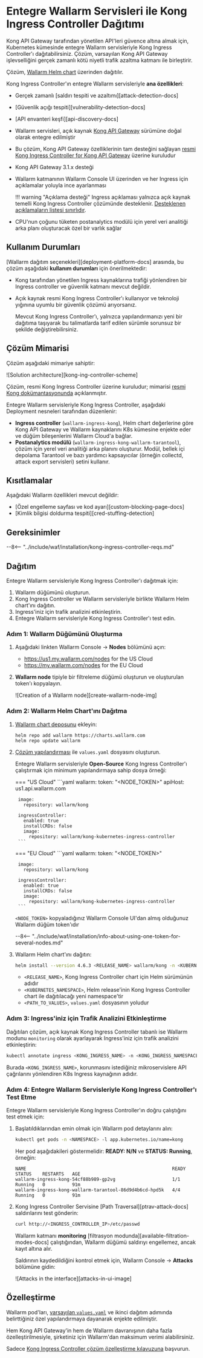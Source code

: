 # Entegre Wallarm Servisleri ile Kong Ingress Controller Dağıtımı

Kong API Gateway tarafından yönetilen API'leri güvence altına almak için, Kubernetes kümesinde entegre Wallarm servisleriyle Kong Ingress Controller'ı dağıtabilirsiniz. Çözüm, varsayılan Kong API Gateway işlevselliğini gerçek zamanlı kötü niyetli trafik azaltma katmanı ile birleştirir.

Çözüm, [Wallarm Helm chart](https://github.com/wallarm/kong-charts) üzerinden dağıtılır.

Kong Ingress Controller'ın entegre Wallarm servisleriyle **ana özellikleri**:

* Gerçek zamanlı [saldırı tespiti ve azaltımı][attack-detection-docs]
* [Güvenlik açığı tespiti][vulnerability-detection-docs]
* [API envanteri keşfi][api-discovery-docs]
* Wallarm servisleri, açık kaynak [Kong API Gateway](https://docs.konghq.com/gateway/latest/) sürümüne doğal olarak entegre edilmiştir
* Bu çözüm, Kong API Gateway özelliklerinin tam desteğini sağlayan [resmi Kong Ingress Controller for Kong API Gateway](https://docs.konghq.com/kubernetes-ingress-controller/latest/) üzerine kuruludur
* Kong API Gateway 3.1.x desteği
* Wallarm katmanının Wallarm Console UI üzerinden ve her Ingress için açıklamalar yoluyla ince ayarlanması

    !!! warning "Açıklama desteği"
        Ingress açıklaması yalnızca açık kaynak temelli Kong Ingress Controller çözümünde desteklenir. [Desteklenen açıklamaların listesi sınırlıdır](customization.md#fine-tuning-of-traffic-analysis-via-ingress-annotations-only-for-the-open-source-edition).
* CPU'nun çoğunu tüketen postanalytics modülü için yerel veri analitiği arka planı oluşturacak özel bir varlık sağlar

## Kullanım Durumları

[Wallarm dağıtım seçenekleri][deployment-platform-docs] arasında, bu çözüm aşağıdaki **kullanım durumları** için önerilmektedir:

* Kong tarafından yönetilen Ingress kaynaklarına trafiği yönlendiren bir Ingress controller ve güvenlik katmanı mevcut değildir.
* Açık kaynak resmi Kong Ingress Controller'ı kullanıyor ve teknoloji yığınına uyumlu bir güvenlik çözümü arıyorsanız.

    Mevcut Kong Ingress Controller'ı, yalnızca yapılandırmanızı yeni bir dağıtıma taşıyarak bu talimatlarda tarif edilen sürümle sorunsuz bir şekilde değiştirebilirsiniz.

## Çözüm Mimarisi

Çözüm aşağıdaki mimariye sahiptir:

![Solution architecture][kong-ing-controller-scheme]

Çözüm, resmi Kong Ingress Controller üzerine kuruludur; mimarisi [resmi Kong dokümantasyonunda](https://docs.konghq.com/kubernetes-ingress-controller/latest/concepts/design/) açıklanmıştır.

Entegre Wallarm servisleriyle Kong Ingress Controller, aşağıdaki Deployment nesneleri tarafından düzenlenir:

* **Ingress controller** (`wallarm-ingress-kong`), Helm chart değerlerine göre Kong API Gateway ve Wallarm kaynaklarını K8s kümesine enjekte eder ve düğüm bileşenlerini Wallarm Cloud'a bağlar.
* **Postanalytics modülü** (`wallarm-ingress-kong-wallarm-tarantool`), çözüm için yerel veri analitiği arka planını oluşturur. Modül, bellek içi depolama Tarantool ve bazı yardımcı kapsayıcılar (örneğin collectd, attack export servisleri) setini kullanır.

## Kısıtlamalar

Aşağıdaki Wallarm özellikleri mevcut değildir:

* [Özel engelleme sayfası ve kod ayarı][custom-blocking-page-docs]
* [Kimlik bilgisi doldurma tespiti][cred-stuffing-detection]

## Gereksinimler

--8<-- "../include/waf/installation/kong-ingress-controller-reqs.md"

## Dağıtım

Entegre Wallarm servisleriyle Kong Ingress Controller'ı dağıtmak için:

1. Wallarm düğümünü oluşturun.
1. Kong Ingress Controller ve Wallarm servisleriyle birlikte Wallarm Helm chart'ını dağıtın.
1. Ingress'iniz için trafik analizini etkinleştirin.
1. Entegre Wallarm servisleriyle Kong Ingress Controller'ı test edin.

### Adım 1: Wallarm Düğümünü Oluşturma

1. Aşağıdaki linkten Wallarm Console → **Nodes** bölümünü açın:

    * https://us1.my.wallarm.com/nodes for the US Cloud
    * https://my.wallarm.com/nodes for the EU Cloud
1. **Wallarm node** tipiyle bir filtreleme düğümü oluşturun ve oluşturulan token'ı kopyalayın.
    
    ![Creation of a Wallarm node][create-wallarm-node-img]

### Adım 2: Wallarm Helm Chart'ını Dağıtma

1. [Wallarm chart deposunu](https://charts.wallarm.com/) ekleyin:
    ```
    helm repo add wallarm https://charts.wallarm.com
    helm repo update wallarm
    ```
1. [Çözüm yapılandırması](customization.md) ile `values.yaml` dosyasını oluşturun.

    Entegre Wallarm servisleriyle **Open-Source** Kong Ingress Controller'ı çalıştırmak için minimum yapılandırmaya sahip dosya örneği:

    === "US Cloud"
        ```yaml
        wallarm:
          token: "<NODE_TOKEN>"
          apiHost: us1.api.wallarm.com

        image:
          repository: wallarm/kong
        
        ingressController:
          enabled: true
          installCRDs: false
          image:
            repository: wallarm/kong-kubernetes-ingress-controller
        ```
    === "EU Cloud"
        ```yaml
        wallarm:
          token: "<NODE_TOKEN>"

        image:
          repository: wallarm/kong

        ingressController:
          enabled: true
          installCRDs: false
          image:
            repository: wallarm/kong-kubernetes-ingress-controller
        ```  
            
    `<NODE_TOKEN>` kopyaladığınız Wallarm Console UI'dan almış olduğunuz Wallarm düğüm token'ıdır

    --8<-- "../include/waf/installation/info-about-using-one-token-for-several-nodes.md"

1. Wallarm Helm chart'ını dağıtın:

    ``` bash
    helm install --version 4.6.3 <RELEASE_NAME> wallarm/kong -n <KUBERNETES_NAMESPACE> -f <PATH_TO_VALUES>
    ```

    * `<RELEASE_NAME>`, Kong Ingress Controller chart için Helm sürümünün adıdır
    * `<KUBERNETES_NAMESPACE>`, Helm release'inin Kong Ingress Controller chart ile dağıtılacağı yeni namespace'tir
    * `<PATH_TO_VALUES>`, `values.yaml` dosyasının yoludur

### Adım 3: Ingress'iniz için Trafik Analizini Etkinleştirme

Dağıtılan çözüm, açık kaynak Kong Ingress Controller tabanlı ise Wallarm modunu `monitoring` olarak ayarlayarak Ingress'iniz için trafik analizini etkinleştirin:

```bash
kubectl annotate ingress <KONG_INGRESS_NAME> -n <KONG_INGRESS_NAMESPACE> wallarm.com/wallarm-mode=monitoring
```

Burada `<KONG_INGRESS_NAME>`, korunmasını istediğiniz mikroservislere API çağrılarını yönlendiren K8s Ingress kaynağının adıdır.

### Adım 4: Entegre Wallarm Servisleriyle Kong Ingress Controller'ı Test Etme

Entegre Wallarm servisleriyle Kong Ingress Controller'ın doğru çalıştığını test etmek için:

1. Başlatıldıklarından emin olmak için Wallarm pod detaylarını alın:

    ```bash
    kubectl get pods -n <NAMESPACE> -l app.kubernetes.io/name=kong
    ```

    Her pod aşağıdakileri göstermelidir: **READY: N/N** ve **STATUS: Running**, örneğin:

    ```
    NAME                                                      READY   STATUS    RESTARTS   AGE
    wallarm-ingress-kong-54cf88b989-gp2vg                     1/1     Running   0          91m
    wallarm-ingress-kong-wallarm-tarantool-86d9d4b6cd-hpd5k   4/4     Running   0          91m
    ```
1. Kong Ingress Controller Servisine [Path Traversal][ptrav-attack-docs] saldırılarını test gönderin:

    ```bash
    curl http://<INGRESS_CONTROLLER_IP>/etc/passwd
    ```

    Wallarm katmanı **monitoring** [filtrasyon modunda][available-filtration-modes-docs] çalıştığından, Wallarm düğümü saldırıyı engellemez, ancak kayıt altına alır.

    Saldırının kaydedildiğini kontrol etmek için, Wallarm Console → **Attacks** bölümüne gidin:

    ![Attacks in the interface][attacks-in-ui-image]

## Özelleştirme

Wallarm pod'ları, [varsayılan `values.yaml`](https://github.com/wallarm/kong-charts/blob/main/charts/kong/values.yaml) ve ikinci dağıtım adımında belirttiğiniz özel yapılandırmaya dayanarak enjekte edilmiştir.

Hem Kong API Gateway'in hem de Wallarm davranışının daha fazla özelleştirilmesiyle, şirketiniz için Wallarm'dan maksimum verimi alabilirsiniz.

Sadece [Kong Ingress Controller çözüm özelleştirme kılavuzuna](customization.md) başvurun.